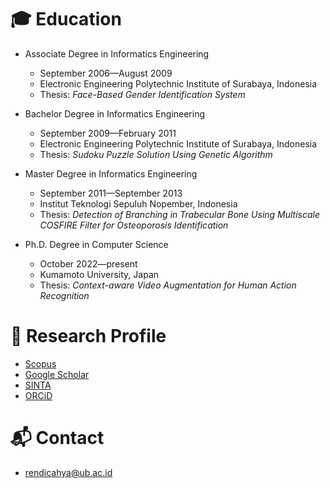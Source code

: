 # 🎓 Education

- Associate Degree in Informatics Engineering
  - September 2006—August 2009
  - Electronic Engineering Polytechnic Institute of Surabaya, Indonesia
  - Thesis: _Face-Based Gender Identification System_

- Bachelor Degree in Informatics Engineering
  - September 2009—February 2011
  - Electronic Engineering Polytechnic Institute of Surabaya, Indonesia
  - Thesis: _Sudoku Puzzle Solution Using Genetic Algorithm_

- Master Degree in Informatics Engineering
  - September 2011—September 2013
  - Institut Teknologi Sepuluh Nopember, Indonesia
  - Thesis: _Detection of Branching in Trabecular Bone Using Multiscale COSFIRE Filter for Osteoporosis Identification_

- Ph.D. Degree in Computer Science
  - October 2022—present
  - Kumamoto University, Japan
  - Thesis: _Context-aware Video Augmentation for Human Action Recognition_

# 🔬 Research Profile
- [Scopus](https://www.scopus.com/authid/detail.uri?authorId=57191287719)
- [Google Scholar](https://scholar.google.co.id/citations?user=qpvbsqUAAAAJ)
- [SINTA](https://sinta.kemdikbud.go.id/authors/profile/6082456)
- [ORCiD](https://orcid.org/0000-0001-8696-5687)

# 📬 Contact
- [rendicahya@ub.ac.id](mailto:rendicahya@ub.ac.id)
